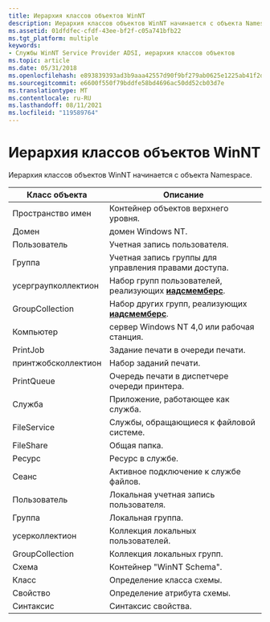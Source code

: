 ```yaml
---
title: Иерархия классов объектов WinNT
description: Иерархия классов объектов WinNT начинается с объекта Namespace.
ms.assetid: 01dfdfec-cfdf-43ee-bf2f-c05a741bfb22
ms.tgt_platform: multiple
keywords:
- Службы WinNT Service Provider ADSI, иерархия классов объектов
ms.topic: article
ms.date: 05/31/2018
ms.openlocfilehash: e893839393ad3b9aaa42557d90f9bf279ab0625e1225ab41f2d1a3c7e7980a1c
ms.sourcegitcommit: e6600f550f79bddfe58bd4696ac50dd52cb03d7e
ms.translationtype: MT
ms.contentlocale: ru-RU
ms.lasthandoff: 08/11/2021
ms.locfileid: "119589764"
---
```

# <a name="winnt-object-class-hierarchy"></a>Иерархия классов объектов WinNT

Иерархия классов объектов WinNT начинается с объекта Namespace.



| Класс объекта                   | Описание                                                                       |
|--------------------------------|-----------------------------------------------------------------------------------|
| Пространство имен<br/>           | Контейнер объектов верхнего уровня.<br/>                                            |
| Домен<br/>              | домен Windows NT.<br/>                                                 |
| Пользователь<br/>                | Учетная запись пользователя.<br/>                                                          |
| Группа<br/>               | Учетная запись группы для управления правами доступа.<br/>                              |
| усерграупколлектион<br/> | Набор групп пользователей, реализующих [**иадсмемберс**](/windows/desktop/api/Iads/nn-iads-iadsmembers).<br/>  |
| GroupCollection<br/>     | Набор других групп, реализующих [**иадсмемберс**](/windows/desktop/api/Iads/nn-iads-iadsmembers).<br/> |
| Компьютер<br/>            | сервер Windows NT 4,0 или рабочая станция.<br/>                                  |
| PrintJob<br/>            | Задание печати в очереди печати.<br/>                                          |
| принтжобсколлектион<br/> | Набор заданий печати.<br/>                                                   |
| PrintQueue<br/>          | Очередь печати в диспетчере очереди принтера.<br/>                                      |
| Служба<br/>             | Приложение, работающее как служба.<br/>                                      |
| FileService<br/>         | Службы, обращающиеся к файловой системе.<br/>                                        |
| FileShare<br/>           | Общая папка.<br/>                                                      |
| Ресурс<br/>            | Ресурс в службе.<br/>                                             |
| Сеанс<br/>             | Активное подключение к службе файлов.<br/>                                     |
| Пользователь<br/>                | Локальная учетная запись пользователя.<br/>                                                    |
| Группа<br/>               | Локальная группа.<br/>                                                           |
| усерколлектион<br/>      | Коллекция локальных пользователей.<br/>                                             |
| GroupCollection<br/>     | Коллекция локальных групп.<br/>                                            |
| Схема<br/>              | Контейнер "WinNT Schema".<br/>                                                |
| Класс<br/>               | Определение класса схемы.<br/>                                               |
| Свойство<br/>            | Определение атрибута схемы.<br/>                                           |
| Синтаксис<br/>              | Синтаксис свойства.<br/>                                                  |



 

 

 






